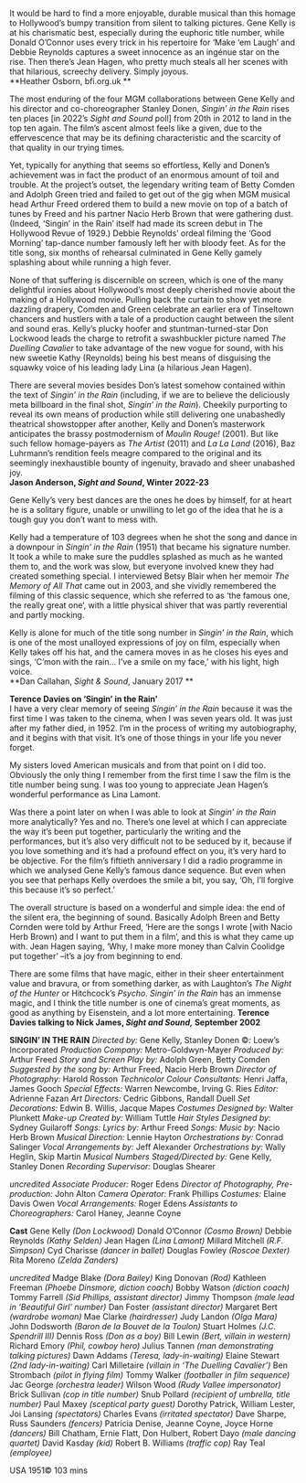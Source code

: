 

It would be hard to find a more enjoyable, durable musical than this homage to Hollywood’s bumpy transition from silent to talking pictures. Gene Kelly is at his charismatic best, especially during the euphoric title number, while Donald O’Connor uses every trick in his repertoire for ‘Make ‘em Laugh’ and Debbie Reynolds captures a sweet innocence as an ingénue star on the rise. Then there’s Jean Hagen, who pretty much steals all her scenes with that hilarious, screechy delivery. Simply joyous.  
**Heather Osborn, bfi.org.uk **  

The most enduring of the four MGM collaborations between Gene Kelly and his director and co-choreographer Stanley Donen, _Singin’ in the Rain_ rises ten places [in 2022’s _Sight and Sound_ poll] from 20th in 2012 to land in the top ten again. The film’s ascent almost feels like a given, due to the effervescence that may be its defining characteristic and the scarcity of that quality in our trying times.

Yet, typically for anything that seems so effortless, Kelly and Donen’s achievement was in fact the product of an enormous amount of toil and trouble. At the project’s outset, the legendary writing team of Betty Comden and Adolph Green tried and failed to get out of the gig when MGM musical head Arthur Freed ordered them to build a new movie on top of a batch of tunes by Freed and his partner Nacio Herb Brown that were gathering dust. (Indeed, ‘Singin’ in the Rain’ itself had made its screen debut in The Hollywood Revue of 1929.) Debbie Reynolds’ ordeal filming the ‘Good Morning’ tap-dance number famously left her with bloody feet. As for the title song, six months of rehearsal culminated in Gene Kelly gamely splashing about while running a high fever.

None of that suffering is discernible on screen, which is one of the many delightful ironies about Hollywood’s most deeply cherished movie about the making of a Hollywood movie. Pulling back the curtain to show yet more dazzling drapery, Comden and Green celebrate an earlier era of Tinseltown chancers and hustlers with a tale of a production caught between the silent and sound eras. Kelly’s plucky hoofer and stuntman-turned-star Don Lockwood leads the charge to retrofit a swashbuckler picture named _The Duelling Cavalier_ to take advantage of the new vogue for sound, with his new sweetie Kathy (Reynolds) being his best means of disguising the squawky voice of his leading lady Lina (a hilarious Jean Hagen).

There are several movies besides Don’s latest somehow contained within the text of _Singin’ in the Rain_ (including, if we are to believe the deliciously meta billboard in the final shot, _Singin’ in the Rain_). Cheekily purporting to reveal its own means of production while still delivering one unabashedly theatrical showstopper after another, Kelly and Donen’s masterwork anticipates the brassy postmodernism of _Moulin Rouge!_ (2001). But like such fellow homage-payers as _The Artist_ (2011) and _La La Land_ (2016), Baz Luhrmann’s rendition feels meagre compared to the original and its seemingly inexhaustible bounty of ingenuity, bravado and sheer unabashed joy.  
**Jason Anderson, _Sight and Sound_, Winter 2022-23**  

Gene Kelly’s very best dances are the ones he does by himself, for at heart he is a solitary figure, unable or unwilling to let go of the idea that he is a tough guy you don’t want to mess with.

Kelly had a temperature of 103 degrees when he shot the song and dance in a downpour in _Singin’ in the Rain_ (1951) that became his signature number. It took a while to make sure the puddles splashed as much as he wanted them to, and the work was slow, but everyone involved knew they had created something special. I interviewed Betsy Blair when her memoir _The Memory of All That_ came out in 2003, and she vividly remembered the filming of this classic sequence, which she referred to as ‘the famous one, the really great one’, with a little physical shiver that was partly reverential and partly mocking.

Kelly is alone for much of the title song number in _Singin’ in the Rain_, which is one of the most unalloyed expressions of joy on film, especially when Kelly takes off his hat, and the camera moves in as he closes his eyes and sings, ‘C’mon with the rain… I’ve a smile on my face,’ with his light, high voice.  
**Dan Callahan, _Sight & Sound_, January 2017 **  

**Terence Davies on ‘Singin’ in the Rain’**  
I have a very clear memory of seeing _Singin’ in the Rain_ because it was the first time I was taken to the cinema, when I was seven years old. It was just after my father died, in 1952. I’m in the process of writing my autobiography, and it begins with that visit. It’s one of those things in your life you never forget.

My sisters loved American musicals and from that point on I did too. Obviously the only thing I remember from the first time I saw the film is the title number being sung. I was too young to appreciate Jean Hagen’s wonderful performance as Lina Lamont.

Was there a point later on when I was able to look at _Singin’ in the Rain_ more analytically? Yes and no. There’s one level at which I can appreciate the way it’s been put together, particularly the writing and the performances, but it’s also very difficult not to be seduced by it, because if you love something and it’s had a profound effect on you, it’s very hard to be objective. For the film’s fiftieth anniversary I did a radio programme in which we analysed Gene Kelly’s famous dance sequence. But even when you see that perhaps Kelly overdoes the smile a bit, you say, ‘Oh, I’ll forgive this because it’s so perfect.’

The overall structure is based on a wonderful and simple idea: the end of the silent era, the beginning of sound. Basically Adolph Breen and Betty Cornden were told by Arthur Freed, ‘Here are the songs I wrote [with Nacio Herb Brown) and I want to put them in a film’, and this is what they came up with. Jean Hagen saying, ‘Why, I make more money than Calvin Coolidge put together’ –it’s a joy from beginning to end.

There are some films that have magic, either in their sheer entertainment value and bravura, or from something darker, as with Laughton’s _The Night of the Hunter_ or Hitchcock’s _Psycho_. _Singin’ in the Rain_ has an immense magic, and I think the title number is one of cinema’s great moments, as good as anything by Eisenstein, and a lot more entertaining.
**Terence Davies talking to Nick James, _Sight and Sound,_ September 2002**

**SINGIN’ IN THE RAIN**
_Directed by:_ Gene Kelly, Stanley Donen
©_:_ Loew’s Incorporated
_Production Company:_ Metro-Goldwyn-Mayer
_Produced by:_ Arthur Freed
_Story and Screen Play by:_ Adolph Green, Betty Comden
_Suggested by the song by:_ Arthur Freed, Nacio Herb Brown
_Director of Photography:_ Harold Rosson
_Technicolor Colour Consultants:_ Henri Jaffa, James Gooch
_Special Effects:_ Warren Newcombe, Irving G. Ries
_Editor:_ Adrienne Fazan
_Art Directors:_ Cedric Gibbons, Randall Duell
_Set Decorations:_ Edwin B. Willis, Jacque Mapes
_Costumes Designed by:_ Walter Plunkett
_Make-up Created by:_ William Tuttle
_Hair Styles Designed by:_ Sydney Guilaroff
_Songs: Lyrics by:_ Arthur Freed
_Songs: Music by:_ Nacio Herb Brown
_Musical Direction:_ Lennie Hayton
_Orchestrations by:_ Conrad Salinger
_Vocal Arrangements by:_ Jeff Alexander
_Orchestrations by:_ Wally Heglin, Skip Martin
_Musical Numbers Staged/Directed by:_ Gene Kelly, Stanley Donen
_Recording Supervisor:_ Douglas Shearer

_uncredited_
_Associate Producer:_ Roger Edens
_Director of Photography, Pre-production:_ John Alton
_Camera Operator:_ Frank Phillips
_Costumes:_ Elaine Davis Owen
_Vocal Arrangements:_ Roger Edens
_Assistants to Choreographers:_ Carol Haney, Jeanne Coyne

**Cast**
Gene Kelly _(Don Lockwood)_
Donald O’Connor _(Cosmo Brown)_
Debbie Reynolds _(Kathy Selden)_
Jean Hagen _(Lina Lamont)_
Millard Mitchell _(R.F. Simpson)_
Cyd Charisse _(dancer in ballet)_
Douglas Fowley _(Roscoe Dexter)_
Rita Moreno _(Zelda Zanders)_

_uncredited_
Madge Blake _(Dora Bailey)_
King Donovan _(Rod)_
Kathleen Freeman _(Phoebe Dinsmore, diction coach)_
Bobby Watson _(diction coach)_
Tommy Farrell _(Sid Phillips, assistant director)_
Jimmy Thompson _(male lead in ‘Beautiful Girl’ number)_
Dan Foster _(assistant director)_
Margaret Bert _(wardrobe woman)_
Mae Clarke _(hairdresser)_
Judy Landon _(Olga Mara)_
John Dodsworth _(Baron de la Bouvet de la Toulon)_
Stuart Holmes _(J.C. Spendrill III)_
Dennis Ross _(Don as a boy)_
Bill Lewin _(Bert, villain in western)_
Richard Emory _(Phil, cowboy hero)_
Julius Tannen _(man demonstrating talking pictures)_
Dawn Addams _(Teresa, lady-in-waiting)_
Elaine Stewart _(2nd lady-in-waiting)_
Carl Milletaire _(villain in ‘The Duelling Cavalier’)_
Ben Strombach _(pilot in flying film)_
Tommy Walker _(footballer in film sequence)_
Jac George _(orchestra leader)_
Wilson Wood _(Rudy Vallee impersonator)_
Brick Sullivan _(cop in title number)_
Snub Pollard _(recipient of umbrella, title number)_
Paul Maxey _(sceptical party guest)_
Dorothy Patrick, William Lester, Joi Lansing _(spectators)_
Charles Evans _(irritated spectator)_
Dave Sharpe, Russ Saunders _(fencers)_
Patricia Denise, Jeanne Coyne, Joyce Horne _(dancers)_
Bill Chatham, Ernie Flatt, Don Hulbert, Robert Dayo _(male dancing quartet)_
David Kasday _(kid)_
Robert B. Williams _(traffic cop)_
Ray Teal _(employee)_

USA 1951©
103 mins
<!--stackedit_data:
eyJoaXN0b3J5IjpbLTEzNjQyNzc3NDddfQ==
-->